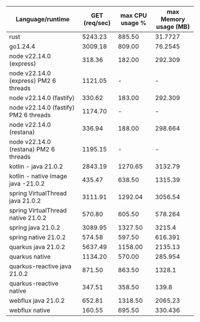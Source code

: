 Language/runtime | GET (req/sec) | max CPU usage % | max Memory usage (MB)
--- | --- | --- | --- |
rust | 5243.23 | 885.50 | 31.7727 |
go1.24.4 | 3009.18 | 809.00 | 76.2545 |
node v22.14.0 (express) | 318.36 | 182.00 | 292.309 |
node v22.14.0 (express) PM2 6 threads | 1121.05 | - | - |
node v22.14.0 (fastify) | 330.62 | 183.00 | 292.309 |
node v22.14.0 (fastify) PM2 6 threads | 1174.70 | - | - |
node v22.14.0 (restana) | 336.94 | 188.00 | 298.664 |
node v22.14.0 (restana) PM2 6 threads | 1195.15 | - | - |
kotlin - java 21.0.2 | 2843.19 | 1270.65 | 3132.79 |
kotlin - native image java -21.0.2 | 435.47 | 638.50 | 1315.39 |
spring VirtualThread java 21.0.2 | 3111.91 | 1292.04 | 3056.54 |
spring VirtualThread native 21.0.2 | 570.80 | 605.50 | 578.264 |
spring java 21.0.2 | 3089.95 | 1327.50 | 3215.4 |
spring native 21.0.2 | 574.58 | 597.50 | 616.391 |
quarkus java 21.0.2 | 5637.49 | 1158.00 | 2135.13 |
quarkus native | 1134.20 | 570.00 | 285.954 |
quarkus-reactive java 21.0.2 | 871.50 | 863.50 | 1328.1 |
quarkus-reactive native | 347.51 | 358.50 | 139.8 |
webflux java 21.0.2 | 652.81 | 1318.50 | 2065.23 |
webflux native | 160.55 | 695.50 | 330.436 |


